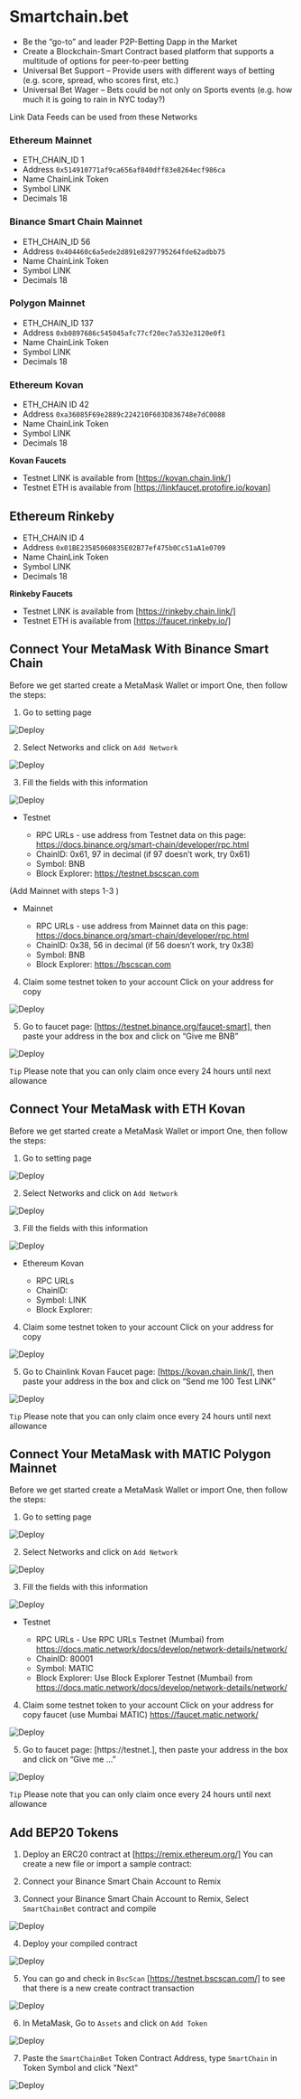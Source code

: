 # Smartchain.bet
- Be the “go-to” and leader P2P-Betting Dapp in the Market
- Create a Blockchain-Smart Contract based platform that supports a multitude of options for peer-to-peer betting
- Universal Bet Support – Provide users with different ways of betting (e.g. score, spread, who scores first, etc.)
- Universal Bet Wager – Bets could be not only on Sports events (e.g. how much it is going to rain in NYC today?)


Link Data Feeds can be used from these Networks

### Ethereum Mainnet
- ETH_CHAIN_ID 1
- Address `0x514910771af9ca656af840dff83e8264ecf986ca`
- Name ChainLink Token
- Symbol LINK
- Decimals 18

### Binance Smart Chain Mainnet
- ETH_CHAIN_ID 56
- Address `0x404460c6a5ede2d891e8297795264fde62adbb75`
- Name ChainLink Token
- Symbol LINK
- Decimals 18

### Polygon Mainnet
- ETH_CHAIN_ID 137
- Address `0xb0897686c545045afc77cf20ec7a532e3120e0f1`
- Name ChainLink Token
- Symbol LINK
- Decimals 18

### Ethereum Kovan
- ETH_CHAIN ID 42
- Address `0xa36085F69e2889c224210F603D836748e7dC0088`
- Name ChainLink Token
- Symbol LINK
- Decimals 18

**Kovan Faucets**
- Testnet LINK is available from [https://kovan.chain.link/]
- Testnet ETH is available from [https://linkfaucet.protofire.io/kovan]


## Ethereum Rinkeby
- ETH_CHAIN ID 4
- Address `0x01BE23585060835E02B77ef475b0Cc51aA1e0709`
- Name ChainLink Token
- Symbol LINK
- Decimals 18

**Rinkeby Faucets**
- Testnet LINK is available from [https://rinkeby.chain.link/]
- Testnet ETH is available from [https://faucet.rinkeby.io/]

## Connect Your MetaMask With Binance Smart Chain

Before we get started create a MetaMask Wallet or import One, then follow the steps:

1. Go to setting page

![Deploy](/Images/settings_MetaMask.png)

2. Select Networks and click on `Add Network`

![Deploy](/Images/Add_network.png)

3. Fill the fields with this information

![Deploy](/Images/network_info.png)

- Testnet

    - RPC URLs - use address from Testnet data on this page: https://docs.binance.org/smart-chain/developer/rpc.html
    - ChainID: 0x61, 97 in decimal (if 97 doesn’t work, try 0x61)
    - Symbol: BNB
    - Block Explorer: https://testnet.bscscan.com

(Add Mainnet with steps 1-3 )

- Mainnet

    - RPC URLs - use address from Mainnet data on this page: https://docs.binance.org/smart-chain/developer/rpc.html
    - ChainID: 0x38, 56 in decimal (if 56 doesn’t work, try 0x38)
    - Symbol: BNB
    - Block Explorer: https://bscscan.com

4. Claim some testnet token to your account Click on your address for copy

![Deploy](/Images/copy_address.png)

5. Go to faucet page: [https://testnet.binance.org/faucet-smart], then paste your address in the box and click on “Give me BNB”

![Deploy](/Images/faucet.png)

`Tip`   Please note that you can only claim once every 24 hours until next allowance

## Connect Your MetaMask with ETH Kovan

Before we get started create a MetaMask Wallet or import One, then follow the steps:

1. Go to setting page

![Deploy](/Images/settings_MetaMask.png)

2. Select Networks and click on `Add Network`

![Deploy](/Images/Add_network.png)

3. Fill the fields with this information

![Deploy](/Images/network_info.png)

- Ethereum Kovan

    - RPC URLs
    - ChainID: 
    - Symbol: LINK
    - Block Explorer: 

4. Claim some testnet token to your account Click on your address for copy

![Deploy](/Images/.png)

5. Go to Chainlink Kovan Faucet page: [https://kovan.chain.link/], then paste your address in the box and click on “Send me 100 Test LINK”

![Deploy](/Images/kovan_faucet.png)

`Tip`   Please note that you can only claim once every 24 hours until next allowance

## Connect Your MetaMask with MATIC Polygon Mainnet

Before we get started create a MetaMask Wallet or import One, then follow the steps:

1. Go to setting page

![Deploy](/Images/settings_MetaMask.png)

2. Select Networks and click on `Add Network`

![Deploy](/Images/Add_network.png)

3. Fill the fields with this information

![Deploy](/Images/network_info.png)

- Testnet

    - RPC URLs - Use RPC URLs Testnet (Mumbai) from https://docs.matic.network/docs/develop/network-details/network/
    - ChainID: 80001
    - Symbol: MATIC
    - Block Explorer: Use Block Explorer Testnet (Mumbai) from https://docs.matic.network/docs/develop/network-details/network/



4. Claim some testnet token to your account Click on your address for copy
faucet (use Mumbai MATIC) https://faucet.matic.network/

![Deploy](/Images/copy_.png)

5. Go to faucet page: [https://testnet.], then paste your address in the box and click on “Give me ...”

![Deploy](/Images/fa.png)

`Tip`   Please note that you can only claim once every 24 hours until next allowance

## Add BEP20 Tokens

1. Deploy an ERC20 contract at [https://remix.ethereum.org/] You can create a new file or import a sample contract:

2. Connect your Binance Smart Chain Account to Remix


3. Connect your Binance Smart Chain Account to Remix, Select `SmartChainBet` contract and compile

![Deploy](/Images/compile.png)

4. Deploy your compiled contract 

![Deploy](/Images/new_contract.png)

5. You can go and check in `BscScan` [https://testnet.bscscan.com/] to see that there is a new create contract transaction

![Deploy](/Images/tx_details.png)

6. In MetaMask, Go to `Assets` and click on `Add Token`

![Deploy](/Images/AddToken.png)

7. Paste the `SmartChainBet` Token Contract Address, type `SmartChain` in Token Symbol and click "Next"

![Deploy](/Images/Add_Token.png)



